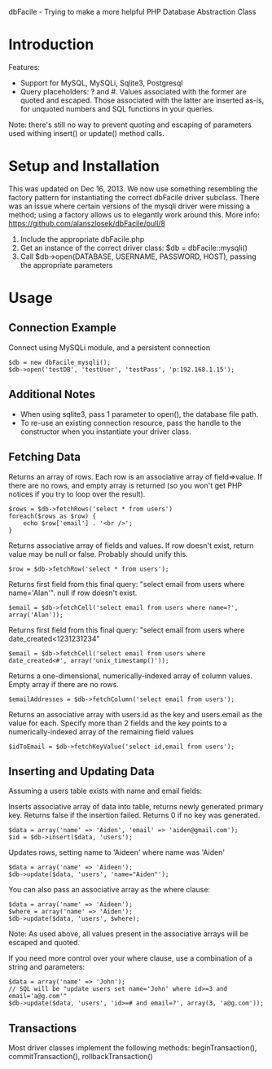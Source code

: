 dbFacile - Trying to make a more helpful PHP Database Abstraction Class

Introduction
====

Features:

* Support for MySQL, MySQLi, Sqlite3, Postgresql
* Query placeholders: ? and #. Values associated with the former are quoted and escaped. Those associated with the latter are inserted as-is, for unquoted numbers and SQL functions in your queries.

Note: there's still no way to prevent quoting and escaping of parameters used withing insert() or update() method calls.

Setup and Installation
====

This was updated on Dec 16, 2013. We now use something resembling the factory pattern for instantiating the correct dbFacile driver subclass. There was an issue where certain versions of the mysqli driver were missing a method; using a factory allows us to elegantly work around this. More info: https://github.com/alanszlosek/dbFacile/pull/8

1. Include the appropriate dbFacile.php
2. Get an instance of the correct driver class: $db = dbFacile::mysqli()
3. Call $db->open(DATABASE, USERNAME, PASSWORD, HOST), passing the appropriate parameters

Usage
====

Connection Example
----

Connect using MySQLi module, and a persistent connection

    $db = new dbFacile_mysqli();
    $db->open('testDB', 'testUser', 'testPass', 'p:192.168.1.15');
		
Additional Notes
----

* When using sqlite3, pass 1 parameter to open(), the database file path.
* To re-use an existing connection resource, pass the handle to the constructor when you instantiate your driver class.

Fetching Data
----

Returns an array of rows. Each row is an associative array of field=>value.
If there are no rows, and empty array is returned (so you won't get PHP notices if you try to loop over the result).

    $rows = $db->fetchRows('select * from users')
    foreach($rows as $row) {
        echo $row['email'] . '<br />';
    }

Returns associative array of fields and values. If row doesn't exist, return value may be null or false. Probably should unify this.

    $row = $db->fetchRow('select * from users');

Returns first field from this final query: "select email from users where name='Alan'". null if row doesn't exist.

    $email = $db->fetchCell('select email from users where name=?', array('Alan'));

Returns first field from this final query: "select email from users where date_created<1231231234"

    $email = $db->fetchCell('select email from users where date_created<#', array('unix_timestamp()'));

Returns a one-dimensional, numerically-indexed array of column values. Empty array if there are no rows.

    $emailAddresses = $db->fetchColumn('select email from users');

Returns an associative array with users.id as the key and users.email as the value for each. Specify more than 2 fields and the key points to a numerically-indexed array of the remaining field values

    $idToEmail = $db->fetchKeyValue('select id,email from users');

Inserting and Updating Data
----

Assuming a users table exists with name and email fields:

Inserts associative array of data into table, returns newly generated primary key.
Returns false if the insertion failed.
Returns 0 if no key was generated.

    $data = array('name' => 'Aiden', 'email' => 'aiden@gmail.com');
    $id = $db->insert($data, 'users');


Updates rows, setting name to 'Aideen' where name was 'Aiden'

    $data = array('name' => 'Aideen');
    $db->update($data, 'users', 'name="Aiden"');

You can also pass an associative array as the where clause:

    $data = array('name' => 'Aideen');
    $where = array('name' => 'Aiden');
    $db->update($data, 'users', $where);

Note: As used above, all values present in the associative arrays will be escaped and quoted.

If you need more control over your where clause, use a combination of a string and parameters:

    $data = array('name' => 'John');
    // SQL will be "update users set name='John' where id>=3 and email='a@g.com'"
    $db->update($data, 'users', 'id>=# and email=?', array(3, 'a@g.com'));

Transactions
----
	
Most driver classes implement the following methods: beginTransaction(), commitTransaction(), rollbackTransaction()
